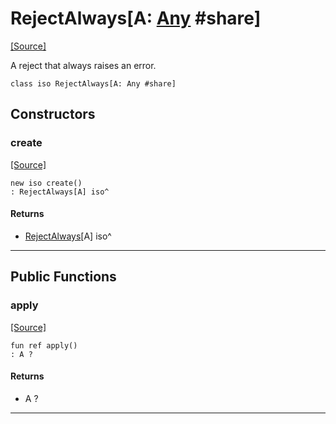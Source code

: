 # RejectAlways\[A: [Any](builtin-Any.md) #share\]
<span class="source-link">[[Source]](src/promises/fulfill.md#L-0-23)</span>

A reject that always raises an error.


```pony
class iso RejectAlways[A: Any #share]
```

## Constructors

### create
<span class="source-link">[[Source]](src/promises/fulfill.md#L-0-23)</span>


```pony
new iso create()
: RejectAlways[A] iso^
```

#### Returns

* [RejectAlways](promises-RejectAlways.md)\[A\] iso^

---

## Public Functions

### apply
<span class="source-link">[[Source]](src/promises/fulfill.md#L-0-27)</span>


```pony
fun ref apply()
: A ?
```

#### Returns

* A ?

---


